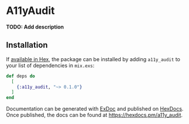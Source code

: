 # A11yAudit

**TODO: Add description**

## Installation

If [available in Hex](https://hex.pm/docs/publish), the package can be installed
by adding `a11y_audit` to your list of dependencies in `mix.exs`:

```elixir
def deps do
  [
    {:a11y_audit, "~> 0.1.0"}
  ]
end
```

Documentation can be generated with [ExDoc](https://github.com/elixir-lang/ex_doc)
and published on [HexDocs](https://hexdocs.pm). Once published, the docs can
be found at <https://hexdocs.pm/a11y_audit>.

